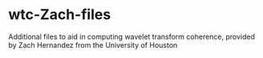 # wtc-Zach-files
Additional files to aid in computing wavelet transform coherence, provided by Zach Hernandez from the University of Houston
